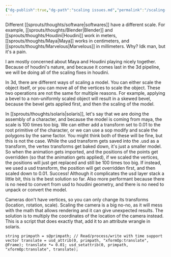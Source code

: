 ```yaml
---
{"dg-publish":true,"dg-path":"scaling issues.md","permalink":"/scaling-issues/","hide":true}
---
```


Different [[sprouts/thoughts/software\|softwares]] have a different scale. For example, [[sprouts/thoughts/Blender\|Blender]] and [[sprouts/thoughts/Houdini\|Houdini]] work in meters, [[sprouts/thoughts/Maya\|Maya]] works in centimeters, and [[sprouts/thoughts/Marvelous\|Marvelous]] in millimeters. Why? Idk man, but it's a pain. 

I am mostly concerned about Maya and Houdini playing nicely together. Because of houdini's nature, and because it comes last in the 3d pipeline, we will be doing all of the scaling fixes in houdini.

In 3d, there are different ways of scaling a model. You can either scale the object itself, or you can move all of the vertices to scale the object. These two operations are not the same for multiple reasons. For example, applying a bevel to a non-uniformly scaled object will result in a skewed bevel, because the bevel gets applied first, and then the scaling of the model. 

In [[sprouts/thoughts/solaris\|solaris]], let's say that we are doing the assembly of a character, and because the model is coming from maya, the scale is 100 times too big. We can either add a transform set to 0.01 to the root primitive of the character, or we can use a sop modify and scale the polygons by the same factor. You might think both of these will be fine, but this is not the case. While the usd transform gets saved into the .usd as a transform, the vertex transforms get baked down, it's just a smaller model. So when the animation gets imported, and the positions of the points get overridden (so that the animation gets applied), if we scaled the vertices, the positions will just get replaced and still be 100 times too big. If instead, we used a usd transform, the position will get overridden first, and then scaled down to 0.01. Success! Although it complicates the usd layer stack a little bit, this is the best solution so far. Also more performant because there is no need to convert from usd to houdini geometry, and there is no need to unpack or convert the model.

Cameras don't have vertices, so you can only change its transforms (location, rotation, scale).
Scaling the camera is a big no-no, as it will mess with the math that allows rendering and it can give unexpected results. The solution is to multiply the coordinates of the location of the camera instead. This is a script that does exactly that, add it to an attribute wrangle in solaris.

```
string primpath = s@primpath; // Read/process/write with time support vector translate = usd_attrib(0, primpath, "xformOp:translate", @Frame); translate *= 0.01; usd_setattrib(0, primpath, "xformOp:translate", translate);
```
